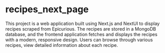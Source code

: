 # recipes_next_page
This project is a web application built using Next.js and NextUI to display recipes scraped from Epicurious. The recipes are stored in a MongoDB database, and the frontend application fetches and displays the recipes with a modern, responsive design. Users can browse through various recipes, view detailed information about each recipe.

